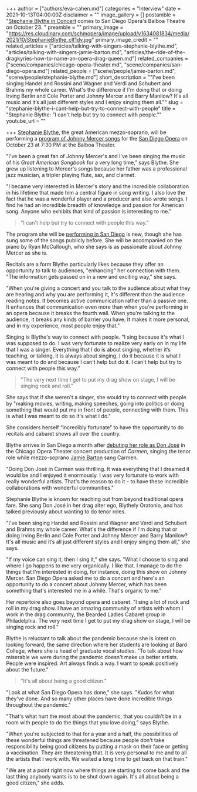 +++
author = ["authors/eva-cahen.md"]
categories = "Interview"
date = 2021-10-13T04:00:00Z
disclaimer = ""
image_gallery = []
postamble = "[Stephanie Blythe in Concert](https://www.sdopera.org/season/2021-2022-season/blythe-in-concert) comes to San Diego Opera's Balboa Theatre on October 23. "
preamble = ""
primary_image = "https://res.cloudinary.com/schmopera/image/upload/v1634081834/media/2021/10/StephanieBlythe_clf1dv.jpg"
primary_image_credit = ""
related_articles = ["articles/talking-with-singers-stephanie-blythe.md", "articles/talking-with-singers-jamie-barton.md", "articles/the-ride-of-the-dragkyries-how-to-name-an-opera-drag-queen.md"]
related_companies = ["scene/companies/chicago-opera-theater.md", "scene/companies/san-diego-opera.md"]
related_people = ["scene/people/jamie-barton.md", "scene/people/stephanie-blythe.md"]
short_description = "\"I've been singing Handel and Rossini and Wagner and Verdi and Schubert and Brahms my whole career. What's the difference if I'm doing that or doing Irving Berlin and Cole Porter and Johnny Mercer and Barry Manilow? It's all music and it’s all just different styles and I enjoy singing them all.\""
slug = "stephanie-blythe-i-cant-help-but-try-to-connect-with-people"
title = "Stephanie Blythe: \"I can't help but try to connect with people.\""
youtube_url = ""

+++
[Stephanie Blythe](/scene/people/stephanie-blythe/), the great American mezzo-soprano, will be performing a [program of Johnny Mercer songs](https://www.sdopera.org/season/2021-2022-season/blythe-in-concert) for the [San Diego Opera](/scene/companies/san-diego-opera/) on October 23 at 7:30 PM at the Balboa Theater.

"I've been a great fan of Johnny Mercer's and I've been singing the music of his _Great American Songbook_ for a very long time,” says Blythe. She grew up listening to Mercer's songs because her father was a professional jazz musician, a tripler playing flute, sax, and clarinet.

"I became very interested in Mercer's story and the incredible collaboration in his lifetime that made him a central figure in song writing. I also love the fact that he was a wonderful player and a producer and also wrote songs. I find he had an incredible breadth of knowledge and passion for American song. Anyone who exhibits that kind of passion is interesting to me."

> "I can't help but try to connect with people this way."

The program she will be [performing in San Diego](https://www.sdopera.org/season/2021-2022-season/blythe-in-concert) is new, though she has sung some of the songs publicly before. She will be accompanied on the piano by Ryan McCullough, who she says is as passionate about Johnny Mercer as she is.

Recitals are a form Blythe particularly likes because they offer an opportunity to talk to audiences, "enhancing" her connection with them. "The information gets passed on in a new and exciting way," she says.

"When you're giving a concert and you talk to the audience about what they are hearing and why you are performing it, it's different than the audience reading notes. It becomes active communication rather than a passive one. It enhances that communication even more than when you're performing in an opera because it breaks the fourth wall. When you're talking to the audience, it breaks any kinds of barrier you have. It makes it more personal, and in my experience, most people enjoy that."

Singing is Blythe's way to connect with people. "I sing because it's what I was supposed to do. I was very fortunate to realize very early on in my life that I was a singer. Everything that I do is about singing, whether it’s teaching, or talking, it is always about singing. I do it because it is what I was meant to do and because I can't help but do it. I can't help but try to connect with people this way."

> "The very next time I get to put my drag show on stage, I will be singing rock and roll."

She says that if she weren't a singer, she would try to connect with people by "making movies, writing, making speeches, going into politics or doing something that would put me in front of people, connecting with them. This is what I was meant to do so it's what I do."

She considers herself “incredibly fortunate” to have the opportunity to do recitals and cabaret shows all over the country.

Blythe arrives in San Diego a month after [debuting her role as Don José](https://www.schmopera.com/radical-women-drag-don-jose-chicago-opera-theaters-carmen/) in the Chicago Opera Theater concert production of _Carmen_, singing the tenor role while mezzo-soprano [Jamie Barton](/talking-with-singers-jamie-barton/) sang Carmen.

"Doing Don José in Carmen was thrilling. It was everything that I dreamed it would be and I enjoyed it enormously. I was very fortunate to work with really wonderful artists. That's the reason to do it – to have these incredible collaborations with wonderful communities."

Stephanie Blythe is known for reaching out from beyond traditional opera fare. She sang Don José in her drag alter ego, Blythely Oratonio, and has talked previously about wanting to do tenor roles.

"I've been singing Handel and Rossini and Wagner and Verdi and Schubert and Brahms my whole career. What's the difference if I'm doing that or doing Irving Berlin and Cole Porter and Johnny Mercer and Barry Manilow? It's all music and it’s all just different styles and I enjoy singing them all," she says.

"If my voice can sing it, then I sing it," she says. "What I choose to sing and where I go happens to me very organically. I like that. I manage to do the things that I'm interested in doing, for instance, doing this show on Johnny Mercer. San Diego Opera asked me to do a concert and here's an opportunity to do a concert about Johnny Mercer, which has been something that's interested me in a while. That's organic to me."

Her repertoire also goes beyond opera and cabaret. "I sing a lot of rock and roll in my drag show. I have an amazing community of artists with whom I work in the drag community, the Bearded Ladies Cabaret group in Philadelphia. The very next time I get to put my drag show on stage, I will be singing rock and roll."

Blythe is reluctant to talk about the pandemic because she is intent on looking forward, the same direction where her students are looking at Bard College, where she is head of graduate vocal studies. "To talk about how miserable we were during the pandemic doesn't make us better artists. People were inspired. Art always finds a way. I want to speak positively about the future."

> "It's all about being a good citizen."

"Look at what San Diego Opera has done," she says. "Kudos for what they've done. And so many other places have done incredible things throughout the pandemic."

"That's what hurt the most about the pandemic, that you couldn’t be in a room with people to do the things that you love doing,” says Blythe.

"When you're subjected to that for a year and a half, the possibilities of these wonderful things are threatened because people don't take responsibility being good citizens by putting a mask on their face or getting a vaccination. They are threatening that. It is very personal to me and to all the artists that I work with. We waited a long time to get back on that train."

"We are at a point right now where things are starting to come back and the last thing anybody wants is to be shut down again. It's all about being a good citizen," she adds.